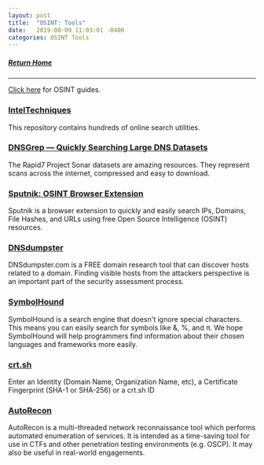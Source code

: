```yaml
---
layout: post
title:  "OSINT: Tools"
date:   2019-08-09 11:03:01 -0400
categories: OSINT Tools
---
```


##### [Return Home](https://thegetch.github.io/penetration/testing/resources/2020/07/24/Home/)

---

[Click here](https://thegetch.github.io/PenetrationTestingResources/OSINT) for OSINT guides.

### [IntelTechniques](https://inteltechniques.com/menu.html)

This repository contains hundreds of online search utilities.

### [DNSGrep — Quickly Searching Large DNS Datasets](https://blog.erbbysam.com/index.php/2019/02/09/dnsgrep/)

The Rapid7 Project Sonar datasets are amazing resources. They represent scans across the internet, compressed and easy to download.

### [Sputnik: OSINT Browser Extension](https://medium.com/bugbountywriteup/sputnik-an-open-source-intelligence-browser-extension-da2f2c22c8ec)

Sputnik is a browser extension to quickly and easily search IPs, Domains, File Hashes, and URLs using free Open Source Intelligence (OSINT) resources.

### [DNSdumpster](https://dnsdumpster.com/)

DNSdumpster.com is a FREE domain research tool that can discover hosts related to a domain. Finding visible hosts from the attackers perspective is an important part of the security assessment process.
 
### [SymbolHound](http://symbolhound.com/)

SymbolHound is a search engine that doesn't ignore special characters. This means you can easily search for symbols like &, %, and π. We hope SymbolHound will help programmers find information about their chosen languages and frameworks more easily.

### [crt.sh](https://crt.sh/)

Enter an Identity (Domain Name, Organization Name, etc), a Certificate Fingerprint (SHA-1 or SHA-256) or a crt.sh ID

### [AutoRecon](https://github.com/Tib3rius/AutoRecon)

AutoRecon is a multi-threaded network reconnaissance tool which performs automated enumeration of services. It is intended as a time-saving tool for use in CTFs and other penetration testing environments (e.g. OSCP). It may also be useful in real-world engagements.
